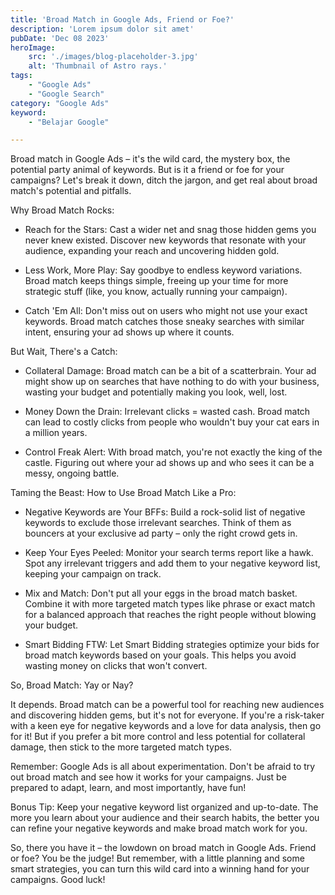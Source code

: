 ```yaml
---
title: 'Broad Match in Google Ads, Friend or Foe?'
description: 'Lorem ipsum dolor sit amet'
pubDate: 'Dec 08 2023'
heroImage: 
    src: './images/blog-placeholder-3.jpg'
    alt: 'Thumbnail of Astro rays.'
tags: 
    - "Google Ads"
    - "Google Search"
category: "Google Ads"
keyword: 
    - "Belajar Google"

---
```


Broad match in Google Ads – it's the wild card, the mystery box, the potential party animal of keywords. But is it a friend or foe for your campaigns? Let's break it down, ditch the jargon, and get real about broad match's potential and pitfalls.

Why Broad Match Rocks:

* Reach for the Stars: Cast a wider net and snag those hidden gems you never knew existed. Discover new keywords that resonate with your audience, expanding your reach and uncovering hidden gold.

* Less Work, More Play: Say goodbye to endless keyword variations. Broad match keeps things simple, freeing up your time for more strategic stuff (like, you know, actually running your campaign).

* Catch 'Em All: Don't miss out on users who might not use your exact keywords. Broad match catches those sneaky searches with similar intent, ensuring your ad shows up where it counts.

But Wait, There's a Catch:

* Collateral Damage: Broad match can be a bit of a scatterbrain. Your ad might show up on searches that have nothing to do with your business, wasting your budget and potentially making you look, well, lost.

* Money Down the Drain: Irrelevant clicks = wasted cash. Broad match can lead to costly clicks from people who wouldn't buy your cat ears in a million years.

* Control Freak Alert: With broad match, you're not exactly the king of the castle. Figuring out where your ad shows up and who sees it can be a messy, ongoing battle.

Taming the Beast: How to Use Broad Match Like a Pro:

* Negative Keywords are Your BFFs: Build a rock-solid list of negative keywords to exclude those irrelevant searches. Think of them as bouncers at your exclusive ad party – only the right crowd gets in.

* Keep Your Eyes Peeled: Monitor your search terms report like a hawk. Spot any irrelevant triggers and add them to your negative keyword list, keeping your campaign on track.

* Mix and Match: Don't put all your eggs in the broad match basket. Combine it with more targeted match types like phrase or exact match for a balanced approach that reaches the right people without blowing your budget.

* Smart Bidding FTW: Let Smart Bidding strategies optimize your bids for broad match keywords based on your goals. This helps you avoid wasting money on clicks that won't convert.

So, Broad Match: Yay or Nay?

It depends. Broad match can be a powerful tool for reaching new audiences and discovering hidden gems, but it's not for everyone. If you're a risk-taker with a keen eye for negative keywords and a love for data analysis, then go for it! But if you prefer a bit more control and less potential for collateral damage, then stick to the more targeted match types.

Remember: Google Ads is all about experimentation. Don't be afraid to try out broad match and see how it works for your campaigns. Just be prepared to adapt, learn, and most importantly, have fun!

Bonus Tip: Keep your negative keyword list organized and up-to-date. The more you learn about your audience and their search habits, the better you can refine your negative keywords and make broad match work for you.

So, there you have it – the lowdown on broad match in Google Ads. Friend or foe? You be the judge! But remember, with a little planning and some smart strategies, you can turn this wild card into a winning hand for your campaigns. Good luck!


